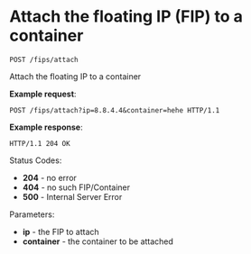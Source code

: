# Attach the floating IP (FIP) to a container

`POST /fips/attach`

Attach the floating IP to a container

**Example request**:

```
POST /fips/attach?ip=8.8.4.4&container=hehe HTTP/1.1

```

**Example response**:

    HTTP/1.1 204 OK

Status Codes:

- **204** - no error
- **404** - no such FIP/Container
- **500** - Internal Server Error

Parameters:

- **ip** - the FIP to attach
- **container** - the container to be attached
